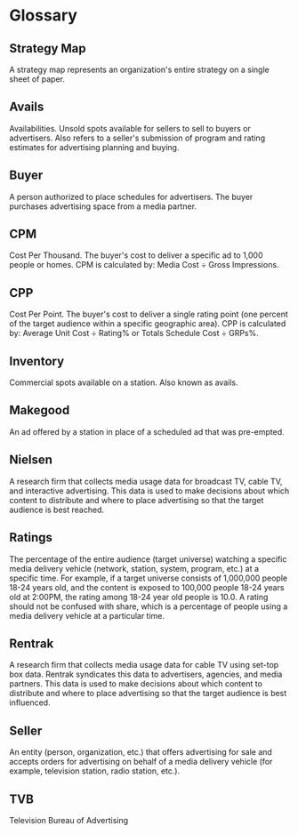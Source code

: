 # Glossary

## Strategy Map

A strategy map represents an organization's entire strategy on a single sheet of paper.

## Avails

Availabilities. Unsold spots available for sellers to sell to buyers or advertisers. Also refers to a seller's submission of program and rating estimates for advertising planning and buying.

## Buyer

A person authorized to place schedules for advertisers. The buyer purchases advertising space from a media partner.

## CPM

Cost Per Thousand. The buyer's cost to deliver a specific ad to 1,000 people or homes. CPM is calculated by: Media Cost ÷ Gross Impressions.

## CPP

Cost Per Point. The buyer's cost to deliver a single rating point (one percent of the target audience within a specific geographic area). CPP is calculated by: Average Unit Cost ÷ Rating% or Totals Schedule Cost ÷ GRPs%.

## Inventory

Commercial spots available on a station. Also known as avails.

## Makegood

An ad offered by a station in place of a scheduled ad that was pre-empted.

## Nielsen

A research firm that collects media usage data for broadcast TV, cable TV, and interactive advertising. This data is used to make decisions about which content to distribute and where to place advertising so that the target audience is best reached.

## Ratings

The percentage of the entire audience (target universe) watching a specific media delivery vehicle (network, station, system, program, etc.) at a specific time. For example, if a target universe consists of 1,000,000 people 18-24 years old, and the content is exposed to 100,000 people 18-24 years old at 2:00PM, the rating among 18-24 year old people is 10.0. A rating should not be confused with share, which is a percentage of people using a media delivery vehicle at a particular time.

## Rentrak

A research firm that collects media usage data for cable TV using set-top box data. Rentrak syndicates this data to advertisers, agencies, and media partners. This data is used to make decisions about which content to distribute and where to place advertising so that the target audience is best influenced.

## Seller

An entity (person, organization, etc.) that offers advertising for sale and accepts orders for advertising on behalf of a media delivery vehicle (for example, television station, radio station, etc.).

## TVB

Television Bureau of Advertising


